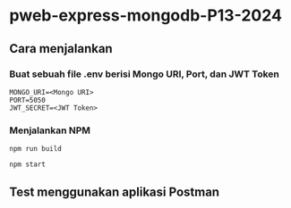 # pweb-express-mongodb-P13-2024

## Cara menjalankan

### Buat sebuah file .env berisi Mongo URI, Port, dan JWT Token
```.env
MONGO_URI=<Mongo URI>
PORT=5050
JWT_SECRET=<JWT Token>
```

### Menjalankan NPM
```
npm run build
```
```
npm start
```

## Test menggunakan aplikasi Postman

